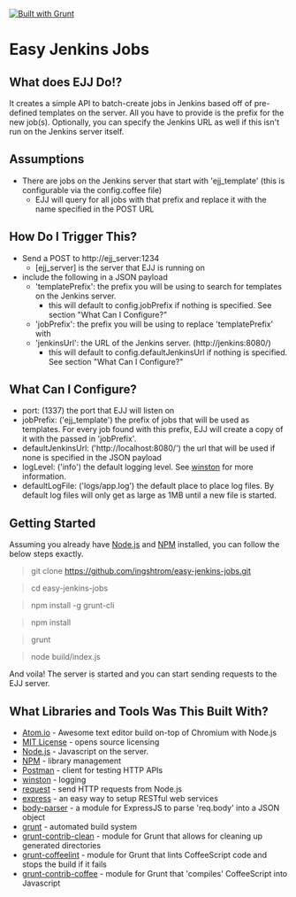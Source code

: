 [![Built with Grunt](https://cdn.gruntjs.com/builtwith.png)](http://gruntjs.com/)


Easy Jenkins Jobs
=================

What does EJJ Do!?
------------------
It creates a simple API to batch-create jobs in Jenkins based off of pre-defined templates on the server.  All you have to provide is the prefix for the new job(s). Optionally, you can specify the Jenkins URL as well if this isn't run on the Jenkins server itself.

Assumptions
-----------
- There are jobs on the Jenkins server that start with 'ejj_template' (this is configurable via the config.coffee file)
  - EJJ will query for all jobs with that prefix and replace it with the name specified in the POST URL


How Do I Trigger This?
--------------------
- Send a POST to http://ejj_server:1234
  - [ejj_server] is the server that EJJ is running on
- include the following in a JSON payload
  - 'templatePrefix': the prefix you will be using to search for templates on the Jenkins server.
    - this will default to config.jobPrefix if nothing is specified.  See section "What Can I Configure?"
  - 'jobPrefix': the prefix you will be using to replace 'templatePrefix' with
  - 'jenkinsUrl': the URL of the Jenkins server.  (http://jenkins:8080/)
    - this will default to config.defaultJenkinsUrl if nothing is specified.  See section "What Can I Configure?"

What Can I Configure?
---------------------
- port: (1337) the port that EJJ will listen on
- jobPrefix: ('ejj_template') the prefix of jobs that will be used as templates.  For every job found with this prefix, EJJ will create a copy of it with the passed in 'jobPrefix'.
- defaultJenkinsUrl: ('http://localhost:8080/') the url that will be used if none is specified in the JSON payload
- logLevel: ('info') the default logging level.  See [winston](https://github.com/flatiron/winston) for more information.
- defaultLogFile: ('logs/app.log') the default place to place log files.  By default log files will only get as large as 1MB until a new file is started.

Getting Started
---------------
Assuming you already have [Node.js](http://nodejs.org/) and [NPM](https://www.npmjs.org/) installed, you can follow the below steps exactly.

  > git clone https://github.com/ingshtrom/easy-jenkins-jobs.git

  > cd easy-jenkins-jobs

  > npm install -g grunt-cli

  > npm install

  > grunt

  > node build/index.js

And voila! The server is started and you can start sending requests to the EJJ server.

What Libraries and Tools Was This Built With?
-------------------------------------------
- [Atom.io](https://atom.io/) - Awesome text editor build on-top of Chromium with Node.js
- [MIT License](http://opensource.org/licenses/MIT) - opens source licensing
- [Node.js](http://nodejs.org/) - Javascript on the server.
- [NPM](https://www.npmjs.org/) - library management
- [Postman](http://www.getpostman.com/) - client for testing HTTP APIs
- [winston](https://github.com/flatiron/winston) - logging
- [request](https://github.com/mikeal/request) - send HTTP requests from Node.js
- [express](https://github.com/visionmedia/express) - an easy way to setup RESTful web services
- [body-parser](https://github.com/expressjs/body-parser) - a module for ExpressJS to parse 'req.body' into a JSON object
- [grunt](http://gruntjs.com/) - automated build system
- [grunt-contrib-clean](https://github.com/gruntjs/grunt-contrib-clean) - module for Grunt that allows for cleaning up generated directories
- [grunt-coffeelint](https://github.com/vojtajina/grunt-coffeelint) - module for Grunt that lints CoffeeScript code and stops the build if it fails
- [grunt-contrib-coffee](https://github.com/gruntjs/grunt-contrib-coffee) - module for Grunt that 'compiles' CoffeeScript into Javascript
